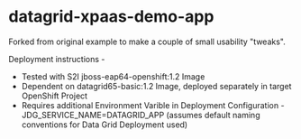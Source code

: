 # datagrid-xpaas-demo-app

Forked from original example to make a couple of small usability "tweaks".

Deployment instructions -
* Tested with S2I jboss-eap64-openshift:1.2 Image
* Dependent on datagrid65-basic:1.2 Image, deployed separately in target OpenShift Project
* Requires additional Environment Varible in Deployment Configuration - JDG_SERVICE_NAME=DATAGRID_APP (assumes default naming conventions for Data Grid Deployment used)
